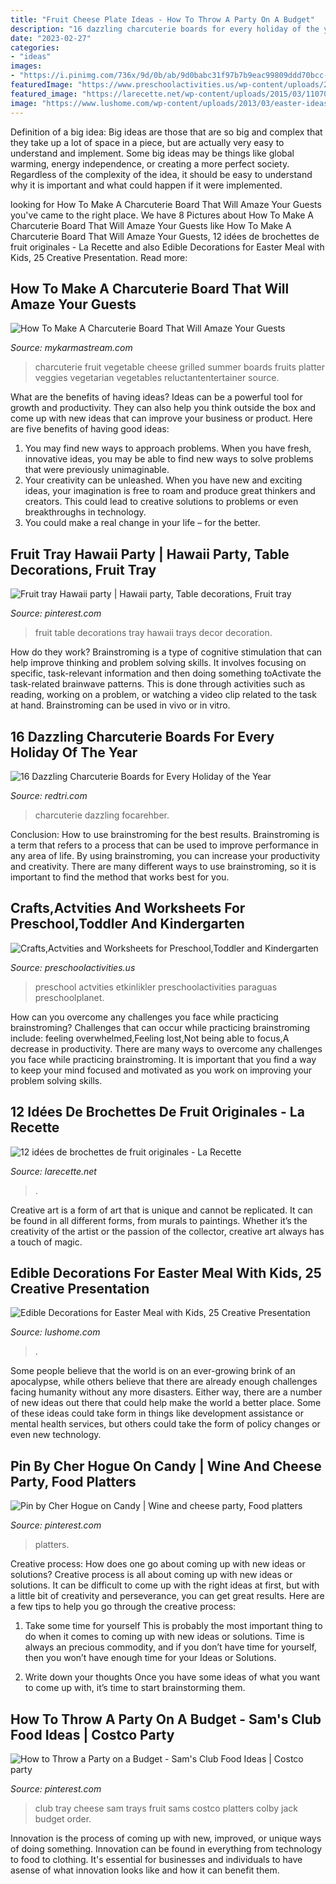 ```yaml
---
title: "Fruit Cheese Plate Ideas - How To Throw A Party On A Budget"
description: "16 dazzling charcuterie boards for every holiday of the year"
date: "2023-02-27"
categories:
- "ideas"
images:
- "https://i.pinimg.com/736x/9d/0b/ab/9d0babc31f97b7b9eac99809ddd70bcc--fruit-trays-hawaii.jpg"
featuredImage: "https://www.preschoolactivities.us/wp-content/uploads/2016/01/paper-plate-umbrella-craft.jpg"
featured_image: "https://larecette.net/wp-content/uploads/2015/03/11070737_10152803680807825_9160589441016240271_n.jpg"
image: "https://www.lushome.com/wp-content/uploads/2013/03/easter-ideas-edible-decorations-food-design-ideas-7.jpg"
---
```



Definition of a big idea:
Big ideas are those that are so big and complex that they take up a lot of space in a piece, but are actually very easy to understand and implement. Some big ideas may be things like global warming, energy independence, or creating a more perfect society. Regardless of the complexity of the idea, it should be easy to understand why it is important and what could happen if it were implemented.

	

		
looking for How To Make A Charcuterie Board That Will Amaze Your Guests you've came to the right place. We have 8 Pictures about How To Make A Charcuterie Board That Will Amaze Your Guests like How To Make A Charcuterie Board That Will Amaze Your Guests, 12 idées de brochettes de fruit originales - La Recette and also Edible Decorations for Easter Meal with Kids, 25 Creative Presentation. Read more:
		
    
## How To Make A Charcuterie Board That Will Amaze Your Guests

<img loading=lazy src="https://mykarmastream.com/wp-content/uploads/2019/02/How-To-Make-a-Charcuterie-Board-10.jpg" onerror="this.onerror=null;this.src='https://tse1.mm.bing.net/th?id=OIP.qVgWYZtMromXSvtsovaUbgHaLF&amp;pid=15.1';" alt="How To Make A Charcuterie Board That Will Amaze Your Guests">

_Source: mykarmastream.com_

>charcuterie fruit vegetable cheese grilled summer boards fruits platter veggies vegetarian vegetables reluctantentertainer source. 

	

What are the benefits of having ideas?
Ideas can be a powerful tool for growth and productivity. They can also help you think outside the box and come up with new ideas that can improve your business or product. Here are five benefits of having good ideas: 
1. You may find new ways to approach problems. When you have fresh, innovative ideas, you may be able to find new ways to solve problems that were previously unimaginable. 
2. Your creativity can be unleashed. When you have new and exciting ideas, your imagination is free to roam and produce great thinkers and creators. This could lead to creative solutions to problems or even breakthroughs in technology. 
3. You could make a real change in your life – for the better.

    
## Fruit Tray Hawaii Party | Hawaii Party, Table Decorations, Fruit Tray

<img loading=lazy src="https://i.pinimg.com/736x/9d/0b/ab/9d0babc31f97b7b9eac99809ddd70bcc--fruit-trays-hawaii.jpg" onerror="this.onerror=null;this.src='https://tse4.mm.bing.net/th?id=OIP.jm_lOpaz9wuFlKxAHD-GZwHaNK&amp;pid=15.1';" alt="Fruit tray Hawaii party | Hawaii party, Table decorations, Fruit tray">

_Source: pinterest.com_

>fruit table decorations tray hawaii trays decor decoration. 

	

How do they work?
Brainstroming is a type of cognitive stimulation that can help improve thinking and problem solving skills. It involves focusing on specific, task-relevant information and then doing something toActivate the task-related brainwave patterns. This is done through activities such as reading, working on a problem, or watching a video clip related to the task at hand. Brainstroming can be used in vivo or in vitro.

    
## 16 Dazzling Charcuterie Boards For Every Holiday Of The Year

<img loading=lazy src="https://redtri.com/wp-content/uploads/2020/10/Fall-Charcuterie-Board-8-Insta.jpg?w=605" onerror="this.onerror=null;this.src='https://tse3.mm.bing.net/th?id=OIP.YG_0iQ1sm32G6K4GlBmNIAHaLG&amp;pid=15.1';" alt="16 Dazzling Charcuterie Boards for Every Holiday of the Year">

_Source: redtri.com_

>charcuterie dazzling focarehber. 

	

Conclusion: How to use brainstroming for the best results.
Brainstroming is a term that refers to a process that can be used to improve performance in any area of life. By using brainstroming, you can increase your productivity and creativity. There are many different ways to use brainstroming, so it is important to find the method that works best for you.

    
## Crafts,Actvities And Worksheets For Preschool,Toddler And Kindergarten

<img loading=lazy src="https://www.preschoolactivities.us/wp-content/uploads/2016/01/paper-plate-umbrella-craft.jpg" onerror="this.onerror=null;this.src='https://tse1.mm.bing.net/th?id=OIP.zV9BZINDvDLTl90OrBRnngHaJ4&amp;pid=15.1';" alt="Crafts,Actvities and Worksheets for Preschool,Toddler and Kindergarten">

_Source: preschoolactivities.us_

>preschool actvities etkinlikler preschoolactivities paraguas preschoolplanet. 

	

How can you overcome any challenges you face while practicing brainstroming?
Challenges that can occur while practicing brainstroming include: feeling overwhelmed,Feeling lost,Not being able to focus,A decrease in productivity. There are many ways to overcome any challenges you face while practicing brainstroming. It is important that you find a way to keep your mind focused and motivated as you work on improving your problem solving skills.

    
## 12 Idées De Brochettes De Fruit Originales - La Recette

<img loading=lazy src="https://larecette.net/wp-content/uploads/2015/03/11070737_10152803680807825_9160589441016240271_n.jpg" onerror="this.onerror=null;this.src='https://tse4.mm.bing.net/th?id=OIP.8ebVvk2LQVT_ag74HHXfTQHaLH&amp;pid=15.1';" alt="12 idées de brochettes de fruit originales - La Recette">

_Source: larecette.net_

>. 

	

Creative art is a form of art that is unique and cannot be replicated. It can be found in all different forms, from murals to paintings. Whether it’s the creativity of the artist or the passion of the collector, creative art always has a touch of magic.

    
## Edible Decorations For Easter Meal With Kids, 25 Creative Presentation

<img loading=lazy src="https://www.lushome.com/wp-content/uploads/2013/03/easter-ideas-edible-decorations-food-design-ideas-7.jpg" onerror="this.onerror=null;this.src='https://tse4.mm.bing.net/th?id=OIP.WNayGUM2xgAWoS8HJYRtSAHaLO&amp;pid=15.1';" alt="Edible Decorations for Easter Meal with Kids, 25 Creative Presentation">

_Source: lushome.com_

>. 

	

Some people believe that the world is on an ever-growing brink of an apocalypse, while others believe that there are already enough challenges facing humanity without any more disasters. Either way, there are a number of new ideas out there that could help make the world a better place. Some of these ideas could take form in things like development assistance or mental health services, but others could take the form of policy changes or even new technology.

    
## Pin By Cher Hogue On Candy | Wine And Cheese Party, Food Platters

<img loading=lazy src="https://i.pinimg.com/736x/59/06/3c/59063cc326019c78a2e56b3fb9748559.jpg" onerror="this.onerror=null;this.src='https://tse3.mm.bing.net/th?id=OIP.zWbsGZnesQ2Ga8_deVg0EAHaLi&amp;pid=15.1';" alt="Pin by Cher Hogue on Candy | Wine and cheese party, Food platters">

_Source: pinterest.com_

>platters. 

	

Creative process: How does one go about coming up with new ideas or solutions?
Creative process is all about coming up with new ideas or solutions. It can be difficult to come up with the right ideas at first, but with a little bit of creativity and perseverance, you can get great results. Here are a few tips to help you go through the creative process:
1. Take some time for yourself 
This is probably the most important thing to do when it comes to coming up with new ideas or solutions. Time is always an precious commodity, and if you don’t have time for yourself, then you won’t have enough time for your Ideas or Solutions.

2. Write down your thoughts 
Once you have some ideas of what you want to come up with, it’s time to start brainstorming them.

    
## How To Throw A Party On A Budget - Sam&#039;s Club Food Ideas | Costco Party

<img loading=lazy src="https://i.pinimg.com/736x/72/f1/7a/72f17a6150cc70978ca534c7d3e84d44.jpg" onerror="this.onerror=null;this.src='https://tse3.mm.bing.net/th?id=OIP.RjMq9NVxgK1TztlzjBNB5AHaHa&amp;pid=15.1';" alt="How to Throw a Party on a Budget - Sam&#039;s Club Food Ideas | Costco party">

_Source: pinterest.com_

>club tray cheese sam trays fruit sams costco platters colby jack budget order. 

	

Innovation is the process of coming up with new, improved, or unique ways of doing something. Innovation can be found in everything from technology to food to clothing. It's essential for businesses and individuals to have asense of what innovation looks like and how it can benefit them.

